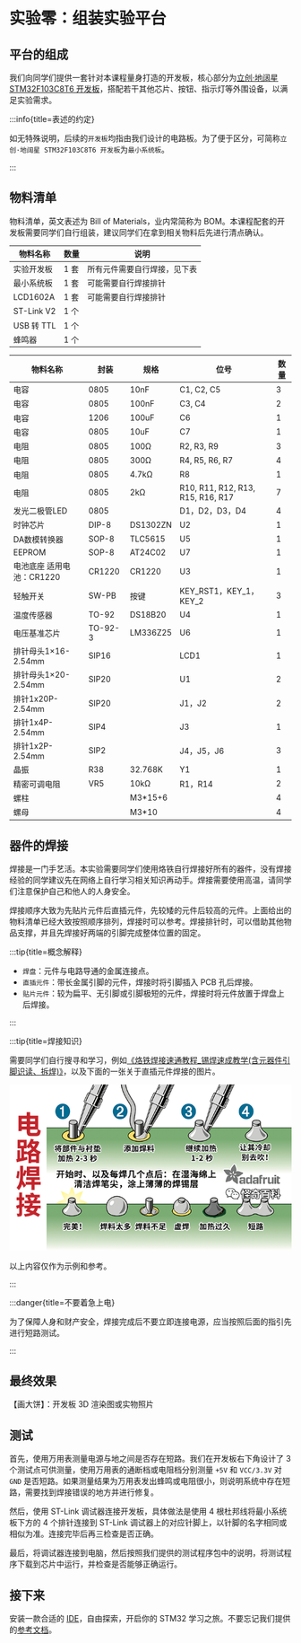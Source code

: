 # 实验零：组装实验平台

## 平台的组成

我们向同学们提供一套针对本课程量身打造的开发板，核心部分为[立创·地阔星 STM32F103C8T6 开发板](https://lckfb.com/project/detail/lckfb-dkx-stm32f103c8t6)，搭配若干其他芯片、按钮、指示灯等外围设备，以满足实验需求。

:::info{title=表述的约定}

如无特殊说明，后续的`开发板`均指由我们设计的电路板。为了便于区分，可简称`立创·地阔星 STM32F103C8T6 开发板`为`最小系统板`。

:::

## 物料清单

物料清单，英文表述为 Bill of Materials，业内常简称为 BOM。本课程配套的开发板需要同学们自行组装，建议同学们在拿到相关物料后先进行清点确认。

| 物料名称       | 数量  | 说明             |
|------------|-----|----------------|
| 实验开发板      | 1 套 | 所有元件需要自行焊接，见下表 |
| 最小系统板      | 1 套 | 可能需要自行焊接排针     |
| LCD1602A   | 1 套 | 可能需要自行焊接排针     |
| ST-Link V2 | 1 个 |                |
| USB 转 TTL  | 1 个 |                |
| 蜂鸣器        | 1 个 |                |

| 物料名称                 | 封装      | 规格       | 位号                                | 数量 |
|----------------------|---------|----------|-----------------------------------|----|
| 电容                   | 0805    | 10nF     | C1, C2, C5                        | 3  |
| 电容                   | 0805    | 100nF    | C3, C4                            | 2  |
| 电容                   | 1206    | 100uF    | C6                                | 1  |
| 电容                   | 0805    | 10uF     | C7                                | 1  |
| 电阻                   | 0805    | 100Ω     | R2, R3, R9                        | 3  |
| 电阻                   | 0805    | 300Ω     | R4, R5, R6, R7                    | 4  |
| 电阻                   | 0805    | 4.7kΩ    | R8                                | 1  |
| 电阻                   | 0805    | 2kΩ      | R10, R11, R12, R13, R15, R16, R17 | 7  |
| 发光二极管LED             | 0805    |          | D1，D2，D3，D4                       | 4  |
| 时钟芯片                 | DIP-8   | DS1302ZN | U2                                | 1  |
| DA数模转换器              | SOP-8   | TLC5615  | U5                                | 1  |
| EEPROM               | SOP-8   | AT24C02  | U7                                | 1  |
| 电池底座 适用电池：CR1220 | CR1220  | CR1220   | U3                                | 1  |
| 轻触开关                 | SW-PB   | 按键       | KEY_RST1，KEY_1，KEY_2              | 3  |
| 温度传感器                | TO-92   | DS18B20  | U4                                | 1  |
| 电压基准芯片               | TO-92-3 | LM336Z25 | U6                                | 1  |
| 排针母头1×16-2.54mm      | SIP16   |          | LCD1                              | 1  |
| 排针母头1×20-2.54mm      | SIP20   |          | U1                                | 2  |
| 排针1x20P-2.54mm       | SIP20   |          | J1，J2                             | 2  |
| 排针1x4P-2.54mm        | SIP4    |          | J3                                | 1  |
| 排针1x2P-2.54mm        | SIP2    |          | J4，J5，J6                          | 3  |
| 晶振                   | R38     | 32.768K  | Y1                                | 1  |
| 精密可调电阻               | VR5     | 10kΩ     | R1，R14                            | 2  |
| 螺柱                   |         | M3*15+6  |                                   | 4  |
| 螺母                   |         | M3*10    |                                   | 4  |

## 器件的焊接

焊接是一门手艺活。本实验需要同学们使用烙铁自行焊接好所有的器件，没有焊接经验的同学建议先在网络上自行学习相关知识再动手。焊接需要使用高温，请同学们注意保护自己和他人的人身安全。

焊接顺序大致为先贴片元件后直插元件，先较矮的元件后较高的元件。上面给出的物料清单已经大致按照顺序排列，焊接时可以参考。焊接排针时，可以借助其他物品支撑，并且先焊接好两端的引脚完成整体位置的固定。

:::tip{title=概念解释}

- `焊盘`：元件与电路导通的金属连接点。
- `直插元件`：带长金属引脚的元件，焊接时将引脚插入 PCB 孔后焊接。
- `贴片元件`：较为扁平、无引脚或引脚极短的元件，焊接时将元件放置于焊盘上后焊接。

:::

:::tip{title=焊接知识}

需要同学们自行搜寻和学习，例如[《烙铁焊接速通教程_锡焊速成教学(含元器件引脚识读、拆焊)》](https://www.bilibili.com/video/BV1vq3KeAEmC)，以及下面的一张关于直插元件焊接的图片。

![电路焊接](./assets/welding.png)

以上内容仅作为示例和参考。

:::

:::danger{title=不要着急上电}

为了保障人身和财产安全，焊接完成后不要立即连接电源，应当按照后面的指引先进行短路测试。

:::

## 最终效果

【画大饼】：开发板 3D 渲染图或实物照片

## 测试

首先，使用万用表测量电源与地之间是否存在短路。我们在开发板右下角设计了 3 个测试点可供测量，使用万用表的通断档或电阻档分别测量 `+5V` 和 `VCC/3.3V` 对 `GND` 是否短路。如果测量结果为万用表发出蜂鸣或电阻很小，则说明系统中存在短路，需要找到焊接错误的地方并进行修复。

然后，使用 ST-Link 调试器连接开发板，具体做法是使用 4 根杜邦线将最小系统板下方的 4 个排针连接到 ST-Link 调试器上的对应针脚上，以针脚的名字相同或相似为准。连接完毕后再三检查是否正确。

最后，将调试器连接到电脑，然后按照我们提供的测试程序包中的说明，将测试程序下载到芯片中运行，并检查是否能够正确运行。

## 接下来

安装一款合适的 [IDE](../reference/ide.md)，自由探索，开启你的 STM32 学习之旅。不要忘记我们提供的[参考文档](../reference/index.md)。
